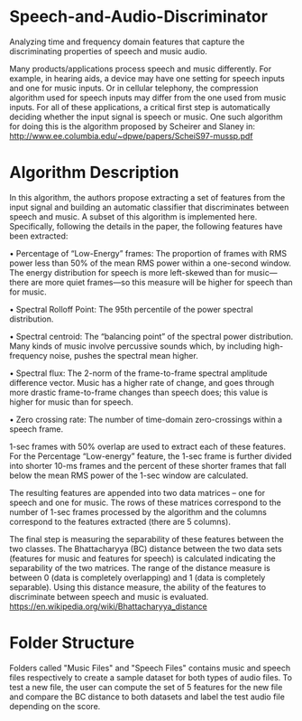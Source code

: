 # Speech-and-Audio-Discriminator
Analyzing time and frequency domain features that capture the discriminating properties of speech and music audio.

Many products/applications process speech and music differently. For example, in hearing aids, a device may have one setting for speech inputs and one for music inputs. Or in cellular telephony, the compression algorithm used for speech inputs may differ from the one used from music inputs. For all of these applications, a critical first step is automatically deciding whether the input signal is speech or music. One such algorithm for doing this is the algorithm proposed by Scheirer and Slaney in:
http://www.ee.columbia.edu/~dpwe/papers/ScheiS97-mussp.pdf

# Algorithm Description
In this algorithm, the authors propose extracting a set of features from the input signal and building an automatic classifier that discriminates between speech and music. A subset of this algorithm is implemented here. Specifically, following the details in the paper, the following features have been extracted:

•	Percentage of “Low-Energy” frames: The proportion of frames with RMS power less than 50% of the mean RMS power within a one-second window. The energy distribution for speech is more left-skewed than for music—there are more quiet frames—so this measure will be higher for speech than for music.

•	Spectral Rolloff Point: The 95th percentile of the power spectral distribution.

•	Spectral centroid:  The “balancing point” of the spectral power distribution. Many kinds of music involve percussive sounds which, by including high-frequency noise, pushes the
spectral mean higher.

•	Spectral flux: The 2-norm of the frame-to-frame spectral amplitude difference vector.  Music has a higher rate of change, and goes through more drastic frame-to-frame changes than speech does; this value is higher for music than for speech.

•	Zero crossing rate:  The number of time-domain zero-crossings within a speech frame.

1-sec frames with 50% overlap are used to extract each of these features. For the Percentage “Low-energy” feature, the 1-sec frame is further divided into shorter 10-ms frames and the percent of these shorter frames that fall below the mean RMS power of the 1-sec window are calculated.

The resulting features are appended into two data matrices – one for speech and one for music. The rows of these matrices correspond to the number of 1-sec frames processed by the algorithm and the columns correspond to the features extracted (there are 5 columns).

The final step is measuring the separability of these features between the two classes. The Bhattacharyya (BC) distance between the two data sets (features for music and features for speech) is calculated indicating the separability of the two matrices. The range of the distance measure is between 0 (data is completely overlapping) and 1 (data is completely separable). Using this distance measure, the ability of the features to discriminate between speech and music is evaluated.
https://en.wikipedia.org/wiki/Bhattacharyya_distance

# Folder Structure
Folders called "Music Files" and "Speech Files" contains music and speech files respectively to create a sample dataset for both types of audio files. To test a new file, the user can compute the set of 5 features for the new file and compare the BC distance to both datasets and label the test audio file depending on the score.
